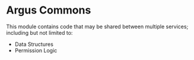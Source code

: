 # Argus Commons

This module contains code that may be shared between multiple services;
including but not limited to:
- Data Structures
- Permission Logic
